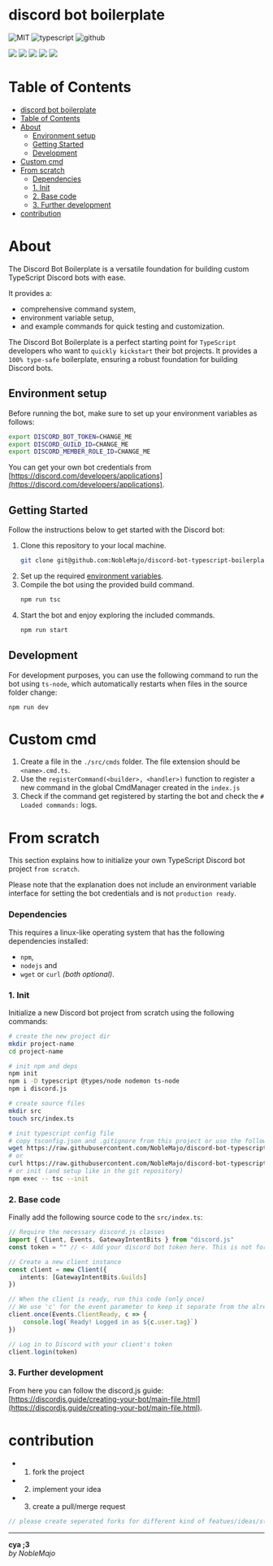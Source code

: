 # discord bot boilerplate

![MIT](https://img.shields.io/badge/license-MIT-blue.svg)
![typescript](https://img.shields.io/badge/dynamic/json?style=plastic&color=blue&label=Typescript&prefix=v&query=devDependencies.typescript&url=https%3A%2F%2Fraw.githubusercontent.com%2Fnoblemajo%2Fdiscord-bot-typescript-boilerplate%2Fmain%2Fpackage.json)
![github](https://img.shields.io/badge/dynamic/json?style=plastic&color=darkviolet&label=GitHub&prefix=v&query=version&url=https%3A%2F%2Fraw.githubusercontent.com%2Fnoblemajo%2Fdiscord-bot-typescript-boilerplate%2Fmain%2Fpackage.json)

![](https://img.shields.io/badge/dynamic/json?color=green&label=watchers&query=watchers&suffix=x&url=https%3A%2F%2Fapi.github.com%2Frepos%2Fnoblemajo%2Fdiscord-bot-typescript-boilerplate)
![](https://img.shields.io/badge/dynamic/json?color=yellow&label=stars&query=stargazers_count&suffix=x&url=https%3A%2F%2Fapi.github.com%2Frepos%2Fnoblemajo%2Fdiscord-bot-typescript-boilerplate)
![](https://img.shields.io/badge/dynamic/json?color=orange&label=subscribers&query=subscribers_count&suffix=x&url=https%3A%2F%2Fapi.github.com%2Frepos%2Fnoblemajo%2Fdiscord-bot-typescript-boilerplate)
![](https://img.shields.io/badge/dynamic/json?color=navy&label=forks&query=forks&suffix=x&url=https%3A%2F%2Fapi.github.com%2Frepos%2Fnoblemajo%2Fdiscord-bot-typescript-boilerplate)
![](https://img.shields.io/badge/dynamic/json?color=darkred&label=open%20issues&query=open_issues&suffix=x&url=https%3A%2F%2Fapi.github.com%2Frepos%2Fnoblemajo%2Fdiscord-bot-typescript-boilerplate)

# Table of Contents
- [discord bot boilerplate](#discord-bot-boilerplate)
- [Table of Contents](#table-of-contents)
- [About](#about)
  - [Environment setup](#environment-setup)
  - [Getting Started](#getting-started)
  - [Development](#development)
- [Custom cmd](#custom-cmd)
- [From scratch](#from-scratch)
    - [Dependencies](#dependencies)
    - [1. Init](#1-init)
    - [2. Base code](#2-base-code)
    - [3. Further development](#3-further-development)
- [contribution](#contribution)

# About
The Discord Bot Boilerplate is a versatile foundation for building custom TypeScript Discord bots with ease.

It provides a:
- comprehensive command system,
- environment variable setup,
- and example commands for quick testing and customization.

The Discord Bot Boilerplate is a perfect starting point for `TypeScript` developers who want to `quickly kickstart` their bot projects.
It provides a `100% type-safe` boilerplate, ensuring a robust foundation for building Discord bots.

## Environment setup

Before running the bot, make sure to set up your environment variables as follows:
```bash
export DISCORD_BOT_TOKEN=CHANGE_ME
export DISCORD_GUILD_ID=CHANGE_ME
export DISCORD_MEMBER_ROLE_ID=CHANGE_ME
```

You can get your own bot credentials from [https://discord.com/developers/applications](https://discord.com/developers/applications).

## Getting Started

Follow the instructions below to get started with the Discord bot:

1. Clone this repository to your local machine.
   ```bash
   git clone git@github.com:NobleMajo/discord-bot-typescript-boilerplate.git
   ```
3. Set up the required [environment variables](#environment-setup).
4. Compile the bot using the provided build command.
   ```bash
   npm run tsc
   ```
5. Start the bot and enjoy exploring the included commands.
   ```bash
   npm run start
   ```

## Development
For development purposes, you can use the following command to run the bot using `ts-node`, which automatically restarts when files in the source folder change:
```
npm run dev
```

# Custom cmd
1. Create a file in the `./src/cmds` folder.
   The file extension should be `<name>.cmd.ts`.
2. Use the `registerCommand(<builder>, <handler>)` function to register a new command in the global CmdManager created in the `index.js`
3. Check if the command get registered by starting the bot and check the `# Loaded commands:` logs.

# From scratch
This section explains how to initialize your own TypeScript Discord bot project `from scratch`.

Please note that the explanation does not include an environment variable interface for setting the bot credentials and is not `production ready`.

### Dependencies
This requires a linux-like operating system that has the following dependencies installed: 
- `npm`,  
- `nodejs` and 
- `wget` or `curl` *(both optional)*.

### 1. Init
Initialize a new Discord bot project from scratch using the following commands:
````bash
# create the new project dir
mkdir project-name
cd project-name

# init npm and deps
npm init
npm i -D typescript @types/node nodemon ts-node
npm i discord.js

# create source files
mkdir src
touch src/index.ts

# init typescript config file
# copy tsconfig.json and .gitignore from this project or use the following wget or curl command
wget https://raw.githubusercontent.com/NobleMajo/discord-bot-typescript-boilerplate/main/tsconfig.json
# or
curl https://raw.githubusercontent.com/NobleMajo/discord-bot-typescript-boilerplate/main/tsconfig.json -o tsconfig.json
# or init (and setup like in the git repository)
npm exec -- tsc --init
````

### 2. Base code
Finally add the following source code to the `src/index.ts`:
```ts
// Require the necessary discord.js classes
import { Client, Events, GatewayIntentBits } from "discord.js"
const token = "" // <- Add your discord bot token here. This is not for production!

// Create a new client instance
const client = new Client({
   intents: [GatewayIntentBits.Guilds]
})

// When the client is ready, run this code (only once)
// We use 'c' for the event parameter to keep it separate from the already defined 'client'
client.once(Events.ClientReady, c => {
	console.log(`Ready! Logged in as ${c.user.tag}`)
})

// Log in to Discord with your client's token
client.login(token)
```

### 3. Further development
From here you can follow the discord.js guide: [https://discordjs.guide/creating-your-bot/main-file.html](https://discordjs.guide/creating-your-bot/main-file.html).

# contribution
 - 1. fork the project
 - 2. implement your idea
 - 3. create a pull/merge request
```ts
// please create seperated forks for different kind of featues/ideas/structure changes/implementations
```

---
**cya ;3**  
*by NobleMajo*


